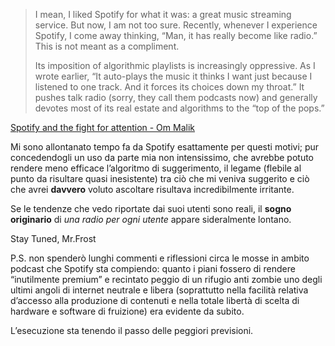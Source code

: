 > I mean, I liked Spotify for what it was: a great music streaming service. But now, I am not too sure. Recently, whenever I experience Spotify, I come away thinking, “Man, it has really become like radio.” This is not meant as a compliment. 
> 
> Its imposition of algorithmic playlists is increasingly oppressive. As I wrote earlier, “It auto-plays the music it thinks I want just because I listened to one track. And it forces its choices down my throat.” It pushes talk radio (sorry, they call them podcasts now) and generally devotes most of its real estate and algorithms to the “top of the pops.”

[Spotify and the fight for attention - Om Malik](https://om.co/2020/05/31/spotify-and-the-fight-for-attention/)

Mi sono allontanato tempo fa da Spotify esattamente per questi motivi; pur concedendogli un uso da parte mia non intensissimo, che avrebbe potuto rendere meno efficace l’algoritmo di suggerimento, il legame (flebile al punto da risultare quasi inesistente) tra ciò che mi veniva suggerito e ciò che avrei **davvero** voluto ascoltare risultava incredibilmente irritante.

Se le tendenze che vedo riportate dai suoi utenti sono reali, il **sogno originario** di *una radio per ogni utente* appare sideralmente lontano.

Stay Tuned, Mr.Frost

P.S. non spenderò lunghi commenti e riflessioni circa le mosse in ambito podcast che Spotify sta compiendo: quanto i piani fossero di rendere “inutilmente premium” e recintato peggio di un rifugio anti zombie uno degli ultimi angoli di internet neutrale e libera (soprattutto nella facilità relativa d’accesso alla produzione di contenuti e nella totale libertà di scelta di hardware e software di fruizione) era evidente da subito.

L’esecuzione sta tenendo il passo delle peggiori previsioni.